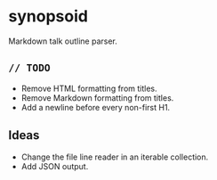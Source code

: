 # synopsoid

Markdown talk outline parser.

## `// TODO`

- Remove HTML formatting from titles.
- Remove Markdown formatting from titles.
- Add a newline before every non-first H1.

## Ideas

- Change the file line reader in an iterable collection.
- Add JSON output.
